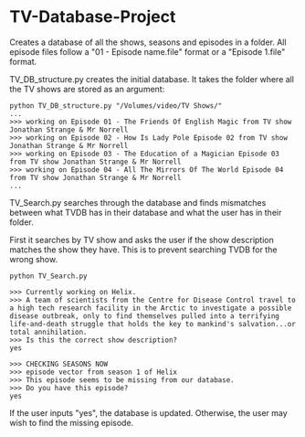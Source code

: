 # TV-Database-Project
Creates a database of all the shows, seasons and episodes in a folder.  All episode files follow a "01 - Episode name.file" format or a "Episode 1.file" format.

TV_DB_structure.py creates the initial database.  It takes the folder where all the TV shows are stored as an argument:

    python TV_DB_structure.py "/Volumes/video/TV Shows/"
    ...
    >>> working on Episode 01 - The Friends Of English Magic from TV show Jonathan Strange & Mr Norrell
    >>> working on Episode 02 - How Is Lady Pole Episode 02 from TV show Jonathan Strange & Mr Norrell
    >>> working on Episode 03 - The Education of a Magician Episode 03 from TV show Jonathan Strange & Mr Norrell
    >>> working on Episode 04 - All The Mirrors Of The World Episode 04 from TV show Jonathan Strange & Mr Norrell
    ...

TV_Search.py searches through the database and finds mismatches between what TVDB has in their database and what the user has in their folder.

First it searches by TV show and asks the user if the show description matches the show they have.  This is to prevent searching TVDB for the wrong show.
        
    python TV_Search.py 
   
    >>> Currently working on Helix.
    >>> A team of scientists from the Centre for Disease Control travel to a high tech research facility in the Arctic to investigate a possible disease outbreak, only to find themselves pulled into a terrifying life-and-death struggle that holds the key to mankind's salvation...or total annihilation.
    >>> Is this the correct show description? 
    yes
   
    >>> CHECKING SEASONS NOW
    >>> episode vector from season 1 of Helix
    >>> This episode seems to be missing from our database.
    >>> Do you have this episode?
    yes

If the user inputs "yes", the database is updated.  Otherwise, the user may wish to find the missing episode.



